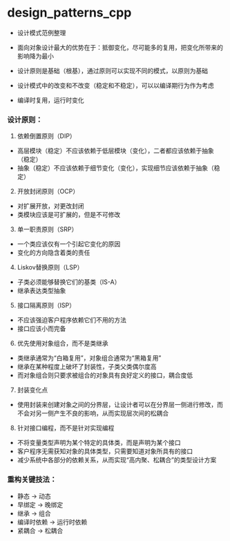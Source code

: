 # design_patterns_cpp
* 设计模式范例整理

* 面向对象设计最大的优势在于：抵御变化，尽可能多的复用，把变化所带来的影响降为最小

* 设计原则是基础（根基），通过原则可以实现不同的模式，以原则为基础

* 设计模式中的改变和不改变（稳定和不稳定），可以以编译期行为作为考虑

* 编译时复用，运行时变化

### 设计原则：
1. 依赖倒置原则（DIP）
* 高层模块（稳定）不应该依赖于低层模块（变化），二者都应该依赖于抽象（稳定）
* 抽象（稳定）不应该依赖于细节变化（变化），实现细节应该依赖于抽象（稳定）

2. 开放封闭原则（OCP）
* 对扩展开放，对更改封闭
* 类模块应该是可扩展的，但是不可修改

3. 单一职责原则（SRP）
* 一个类应该仅有一个引起它变化的原因
* 变化的方向隐含着类的责任

4. Liskov替换原则（LSP）
* 子类必须能够替换它们的基类（IS-A）
* 继承表达类型抽象

5. 接口隔离原则（ISP）
* 不应该强迫客户程序依赖它们不用的方法
* 接口应该小而完备

6. 优先使用对象组合，而不是类继承
* 类继承通常为“白箱复用”，对象组合通常为“黑箱复用”
* 继承在某种程度上破坏了封装性，子类父类偶尔度高
* 而对象组合则只要求被组合的对象具有良好定义的接口，耦合度低

7. 封装变化点
* 使用封装来创建对象之间的分界层，让设计者可以在分界层一侧进行修改，而不会对另一侧产生不良的影响，从而实现层次间的松耦合

8. 针对接口编程，而不是针对实现编程
* 不将变量类型声明为某个特定的具体类，而是声明为某个接口
* 客户程序无需获知对象的具体类型，只需要知道对象所具有的接口
* 减少系统中各部分的依赖关系，从而实现“高内聚、松耦合”的类型设计方案

### 重构关键技法：
* 静态 -> 动态
* 早绑定 -> 晚绑定
* 继承 -> 组合
* 编译时依赖 -> 运行时依赖
* 紧耦合 -> 松耦合